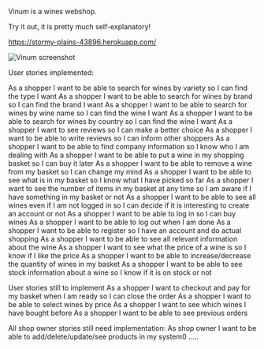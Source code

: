 Vinum is a wines webshop.

Try it out, it is pretty much self-explanatory!

https://stormy-plains-43896.herokuapp.com/

<img src='img/screenshot.jpg' alt="Vinum screenshot">

User stories implemented:

As a shopper I want to be able to search for wines by variety so I can find the type I want
As a shopper I want to be able to search for wines by brand so I can find the brand I want
As a shopper I want to be able to search for wines by wine name so I can find the wine I want
As a shopper I want to be able to search for wines by country so I can find the wine I want
As a shopper I want to see reviews so I can make a better choice
As a shopper I want to be able to write reviews so I can inform other shoppers
As a shopper I want to be able to find company information so I know who I am dealing with
As a shopper I want to be able to put a wine in my shopping basket so I can buy it later
As a shopper I want to be able to remove a wine from my basket so I can change my mind
As a shopper I want to be able to see what is in my basket so I know what I have picked so far
As a shopper I want to see the number of items in my basket at any time so I am aware if I have something in my basket or not
As a shopper I want to be able to see all wines even if I am not logged in so I can decide if it is interesting to create an account or not
As a shopper I want to be able to log in so I can buy wines
As a shopper I want to be able to log out when I am done
As a shopper I want to be able to register so I have an account and do actual shopping
As a shopper I want to be able to see all relevant information about the wine
As a shopper I want to see what the price of a wine is so I know if I like the price
As a shopper I want to be able to increase/decrease the quantity of wines in my basket
As a shopper I want to be able to see stock information about a wine so I know if it is on stock or not


User stories still to implement
As a shopper I want to checkout and pay for my basket when I am ready so I can close the order
As a shopper I want to be able to select wines by price
As a shopper I want to see which wines I have bought before
As a shopper I want to be able to see previous orders

All shop owner stories still need implementation:
As shop owner I want to be able to add/delete/update/see products in my system0
.....